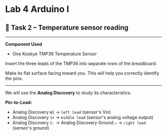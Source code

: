 # Lab 4 Arduino I

## :dart: Task 2 – Temperature sensor reading
---

**Component Used**

* One Kookye TMP36 Temperature Sensor

Insert the three leads of the TMP36 into separate rows of the breadboard.

Make its flat surface facing toward you. This will help you correctly identify the pins.

-----
We will use the **Analog Discovery** to study its characteristics.

**Pin-to-Lead:**  
- Analog Discovery `W1` → `left lead` (sensor's Vin) 
- Analog Discovery `1+`  → `middle lead` (sensor's analog voltage output)  
- Analog Discovery `1-` → Analog Discovery Ground `↓` → `right lead` (sensor's ground) 
